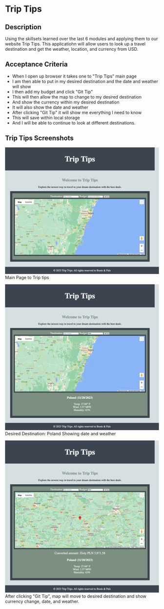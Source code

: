 # Trip Tips

## Description
Using the skillsets learned over the last 6 modules and applying them to our website Trip Tips. This applicatiohn will allow users to look up a travel destination and get the weather, location, and currency from USD.

## Acceptance Criteria
* When I open up browser it takes one to "Trip Tips" main page
* I am then able to put in my desired destination and the date and weather will show
* I then add my budget and click "Git Tip"
* This will then allow the map to change to my desired destination
* And show the currency within my desired destination
* It will also show the date and weather
* After clicking "Git Tip" it will show me everything I need to know
* This will save within local storage
* And I will be able to continue to look at different destinations.

## Trip Tips Screenshots 
![Main Page to Trip Tips](screencapture-127-0-0-1-5502-budget-html-2023-11-20-17_45_32.png)
Main Page to Trip tips

![Search Poland](screencapture-127-0-0-1-5502-budget-html-2023-11-20-17_51_27.png)
Desired Destination: Poland
Showing date and weather

![Currency](screencapture-127-0-0-1-5502-budget-html-2023-11-20-17_53_31.png)
After clicking "Git Tip", map will move to desired destination and show currency change, date, and weather.
